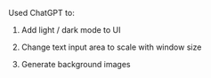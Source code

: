 Used ChatGPT to: 

1. Add light / dark mode to UI 

2. Change text input area to scale with window size

3. Generate background images